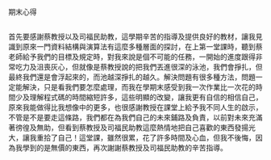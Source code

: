 期末心得

##

首先要感謝蔡教授以及司福民助教，這學期辛苦的指導及提供良好的教材，讓我見識到原來一門資料結構與演算法有這麼多種層面的探討，在上第一堂課時，聽到蔡老師給予我們的目標及規定時，對我來說是個不可能的任務，一開始的進度跟得非常吃力及沮喪灰心，但就像是蔡教授說的把我們丟進很深的泳池，我們會掙扎，但最終我們還是會浮起來的，而池越深掙扎的越久。解決問題有很多種方法，問題一定能解決，只是看我們要怎麼處理，而我在學期末感受到我一次作業比一次花的時間少及理解程式碼的時間縮短許多，這些明顯的改變，讓我更有自信的相信自己，原來我能做得比我想像中的更多，也很感謝教授在課堂上給予我不同人生的啟示，不管是不是要走這條路，我們都在為我們自己的未來鋪路及負責，以前對未來充滿著徬徨及無助，但看到蔡教授及司福民助教這麼熱情地把自己喜歡的東西發揚光大，讓我重拾了自己！這堂課，雖然很累，花了許多時間及心血，但我不後悔，因為我學到的是無價的東西，再次謝謝蔡教授及司福民助教的辛苦指導。
